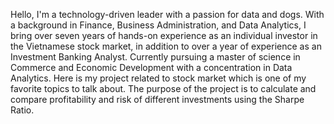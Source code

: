 Hello, I'm a technology-driven leader with a passion for data and dogs. With a background in Finance, Business Administration, and Data Analytics, I bring over seven years of hands-on experience as an individual investor in the Vietnamese stock market, in addition to over a year of experience as an Investment Banking Analyst. Currently pursuing a master of science in Commerce and Economic Development with a concentration in Data Analytics.
Here is my project related to stock market which is one of my favorite topics to talk about.
The purpose of the project is to calculate and compare profitability and risk of different investments using the Sharpe Ratio.
